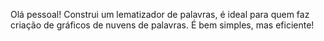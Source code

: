 Olá pessoal!
Construi um lematizador de palavras, é ideal para quem faz criação de gráficos de nuvens de palavras.
É bem simples, mas eficiente!